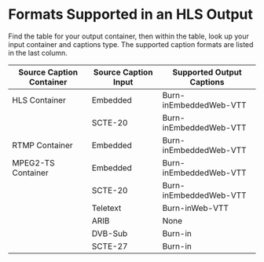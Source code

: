 # Formats Supported in an HLS Output<a name="supported-formats-hls-output"></a>

Find the table for your output container, then within the table, look up your input container and captions type\. The supported caption formats are listed in the last column\. 


| Source Caption Container | Source Caption Input | Supported Output Captions | 
| --- | --- | --- | 
| HLS Container | Embedded | Burn\-inEmbeddedWeb\-VTT | 
|   | SCTE\-20 | Burn\-inEmbeddedWeb\-VTT | 
| RTMP Container | Embedded | Burn\-inEmbeddedWeb\-VTT | 
| MPEG2\-TS Container | Embedded | Burn\-inEmbeddedWeb\-VTT | 
|   | SCTE\-20 | Burn\-inEmbeddedWeb\-VTT | 
|   | Teletext | Burn\-inWeb\-VTT | 
|   | ARIB | None | 
|   | DVB\-Sub | Burn\-in | 
|   | SCTE\-27 | Burn\-in | 